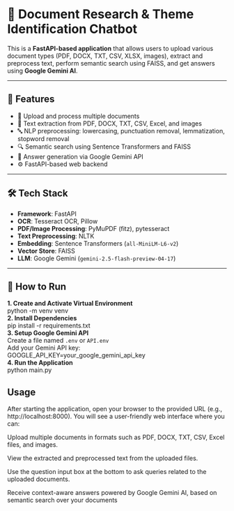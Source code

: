 # 📘 Document Research & Theme Identification Chatbot

This is a **FastAPI-based application** that allows users to upload various document types (PDF, DOCX, TXT, CSV, XLSX, images), extract and preprocess text, perform semantic search using FAISS, and get answers using **Google Gemini AI**.

---

## 🚀 Features

- 📄 Upload and process multiple documents  
- 🧠 Text extraction from PDF, DOCX, TXT, CSV, Excel, and images  
- 🔤 NLP preprocessing: lowercasing, punctuation removal, lemmatization, stopword removal  
- 🔍 Semantic search using Sentence Transformers and FAISS  
- 🤖 Answer generation via Google Gemini API  
- ⚙️ FastAPI-based web backend

---

## 🛠 Tech Stack

- **Framework**: FastAPI  
- **OCR**: Tesseract OCR, Pillow  
- **PDF/Image Processing**: PyMuPDF (fitz), pytesseract  
- **Text Preprocessing**: NLTK  
- **Embedding**: Sentence Transformers (`all-MiniLM-L6-v2`)  
- **Vector Store**: FAISS  
- **LLM**: Google Gemini (`gemini-2.5-flash-preview-04-17`)

---

## 🔧 How to Run

  **1. Create and Activate Virtual Environment**  
    python -m venv venv    
  **2. Install Dependencies**  
    pip install -r requirements.txt  
  **3. Setup Google Gemini API**  
    Create a file named `.env` or `API.env`  
    Add your Gemini API key:  
    GOOGLE_API_KEY=your_google_gemini_api_key  
  **4. Run the Application**  
    python main.py

## Usage

After starting the application, open your browser to the provided URL (e.g., http://localhost:8000). You will see a user-friendly web interface where you can:

   Upload multiple documents in formats such as PDF, DOCX, TXT, CSV, Excel files, and images.

   View the extracted and preprocessed text from the uploaded files.
 
   Use the question input box at the bottom to ask queries related to the uploaded documents.

   Receive context-aware answers powered by Google Gemini AI, based on semantic search over your documents



